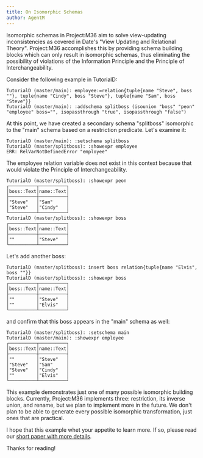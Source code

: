 ```yaml
---
title: On Isomorphic Schemas
author: AgentM
---
```


Isomorphic schemas in Project:M36 aim to solve view-updating
inconsistencies as covered in Date's "View Updating and Relational
Theory". Project:M36 accomplishes this by providing schema building
blocks which can only result in isomorphic schemas, thus eliminating the
possibility of violations of the Information Principle and the Principle
of Interchangeability.

Consider the following example in TutorialD:

```
TutorialD (master/main): employee:=relation{tuple{name "Steve", boss
""}, tuple{name "Cindy", boss "Steve"}, tuple{name "Sam", boss "Steve"}}
TutorialD (master/main): :addschema splitboss (isounion "boss" "peon"
"employee" boss="", isopassthrough "true", isopassthrough "false")
```

At this point, we have created a secondary schema "splitboss" isomorphic
to the "main" schema based on a restriction predicate. Let's examine it:

```
TutorialD (master/main): :setschema splitboss
TutorialD (master/splitboss): :showexpr employee
ERR: RelVarNotDefinedError "employee"
```

The employee relation variable does not exist in this context because
that would violate the Principle of Interchangeability.

```
TutorialD (master/splitboss): :showexpr peon
┌──────────┬──────────┐
│boss::Text│name::Text│
├──────────┼──────────┤
│"Steve"   │"Sam"     │
│"Steve"   │"Cindy"   │
└──────────┴──────────┘
TutorialD (master/splitboss): :showexpr boss
┌──────────┬──────────┐
│boss::Text│name::Text│
├──────────┼──────────┤
│""        │"Steve"   │
└──────────┴──────────┘
```

Let's add another boss:

```
TutorialD (master/splitboss): insert boss relation{tuple{name "Elvis",
boss ""}}
TutorialD (master/splitboss): :showexpr boss
┌──────────┬──────────┐
│boss::Text│name::Text│
├──────────┼──────────┤
│""        │"Steve"   │
│""        │"Elvis"   │
└──────────┴──────────┘
```

and confirm that this boss appears in the "main" schema as well:

```
TutorialD (master/splitboss): :setschema main
TutorialD (master/main): :showexpr employee
┌──────────┬──────────┐
│boss::Text│name::Text│
├──────────┼──────────┤
│""        │"Steve"   │
│"Steve"   │"Sam"     │
│"Steve"   │"Cindy"   │
│""        │"Elvis"   │
└──────────┴──────────┘
```

This example demonstrates just one of many possible isomorphic building
blocks. Currently, Project:M36 implements three: restriction, its
inverse union, and rename, but we plan to implement more in the future.
We don't plan to be able to generate every possible isomorphic
transformation, just ones that are practical.

I hope that this example whet your appetite to learn more. If so, please
read our [short paper with more details](https://github.com/agentm/project-m36/blob/master/docs/isomorphic_schemas.markdown).

Thanks for reading!
